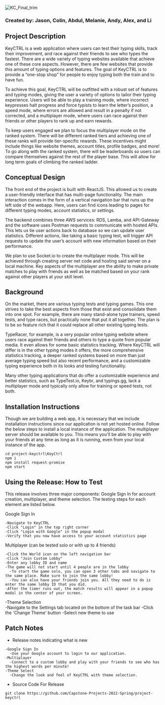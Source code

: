 
![KC_Final_trim](https://user-images.githubusercontent.com/53317006/158295058-cf117398-aebd-49a9-99b5-b62e3cabd82d.png)

### Created by: Jason, Colin, Abdul, Melanie, Andy, Alex, and Li

## Project Description

<p>KeyCTRL is a web application where users can test their typing skills, track their improvement, and race against their friends to see who types the fastest. There are a wide variety of typing websites available that achieve one of these core aspects. However, there are few websites that provide this amount of typing options and features. The goal of KeyCTRL is to provide a “one-stop shop” for people to enjoy typing both the train and to have fun. </p>
<p>To achieve this goal, KeyCTRL will be outfitted with a robust set of features and typing modes, giving the user a variety of options to tailor their typing experience. Users will be able to play a training mode, where incorrect keypresses halt progress and force typists to learn the letter’s position, a speed mode, where errors are allowed and result in a penalty if not corrected, and a multiplayer mode, where users can race against their friends or other players to rank up and earn rewards. </p>
<p>To keep users engaged we plan to focus the multiplayer mode on the ranked system. There will be different ranked tiers and achieving one of these ranks will provide tier-specific rewards. These incentives might include things like website themes, account titles, profile badges, and more! To go along with the ranked system, there will be leaderboards so users can compare themselves against the rest of the player base. This will allow for long term goals of climbing the ranked ladder. 
</p>

## Conceptual Design

<p>The front end of the project is built with ReactJS. This allowed us to create a user-friendly interface that has multi-page functionality. The main interaction comes in the form of a vertical navigation bar that runs up the left side of the webapp. Here, users can find icons leading to pages for different typing modes, account statistics, or settings. </p>
<p>The backend combines three AWS services: RDS, Lamba, and API-Gateway and the software uses Postman requests to communicate with hosted APIs. This lets us tie user actions back to database so we can update user statistics. Different actions, like taking a basic typing test, will trigger API requests to update the user’s account with new information based on their performance. </p>
<p>We plan to use Socket.io to create the multiplayer mode. This will be achieved through creating server net code and hosting said server on a local machine. Key aspects of the multiplayer are the ability to make private matches to play with friends as well as be matched based on your rank against other players at your skill level.</p>


## Background

<p>On the market, there are various typing tests and typing games. This one strives to take the best aspects from those that exist and consolidate them into one spot. For example, there are many stand-alone type trainers, speed tests, and type races, but practically none that put it all together. The plan is to be so feature rich that it could replace all other existing typing tests. </p>
<p>TypeRacer, for example, is a very popular online typing website where users race against their friends and others to type a quote from popular media. It even allows for some basic statistics tracking. Where KeyCTRL will differ is in the other typing modes it offers, the more comprehensive statistics tracking, a deeper ranked systems based on more than just average typing speed but also recent performance, and a customizable typing experience both in its looks and testing functionality. </p>
<p>Many other typing applications that do offer a customizable experience and better statistics, such as TypeTest.io, Keybr, and typings.gg, lack a multiplayer mode and typically only allow for training or speed tests, not both.</p>

## Installation Instructions
<p>Though we are building a web app, it is necessary that we include installation instructions since our application is not yet hosted online. Follow the below steps to install a local instance of the application. The multiplayer server should be available to you. This means you'll be able to play with your friends at any time as long as it is running, even from your local instance of the app.</p>

```
cd project-keyctrl\KeyCtrl
npm i
npm install request-promise
npm start
```

## Using the Release: How to Test
<p>This release involves three major components: Google Sign In for account creation, multiplayer, and theme selection. The testing steps for each element are listed below.</p>  
Google Sign In

    -Navigate to KeyCTRL  
    -Click "Login" in the top right corner  
    -Click "Login with Google" in the popup modal  
    -Verify that you now have access to your account statistics page    
Multiplayer (can be tested solo or with up to 4 friends)  

    -Click the World icon on the left navigation bar  
    -Click "Join Custom Lobby"  
    -Enter any lobby ID and name  
    -The game will not start until 4 people are in the lobby  
      -To start the game solo, you can open 3 other tabs and navigate to the same place. Make sure to join the same lobby!  
      -You can also have your friends join you. All they need to do is enter the same lobby ID that you did.  
    -After the timer runs out, the match results will appear in a popup modal in the center of your screen.    
-Theme Selection  
  -Navigate to the Settings tab located on the bottom of the task bar
  -Click the 'Change Theme' button
  -Select new theme to use

## Patch Notes
- Release notes indicating what is new
```
-Google Sign In 
  -Use your Google account to login to our application.
-Multiplayer 
  -Connect to a custom lobby and play with your friends to see who has the highest words per minute!
-Theme Select 
  -Change the look and feel of KeyCTRL with theme selection.

```


- Source Code For Release
```
git clone https://github.com/Capstone-Projects-2022-Spring/project-keyctrl
```
